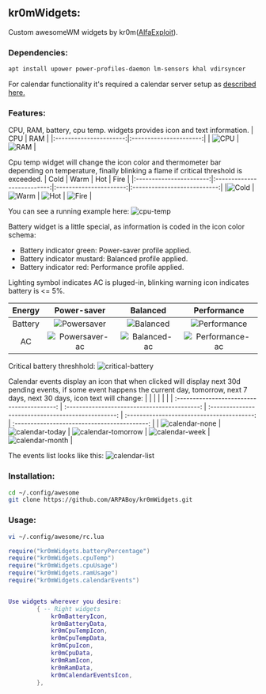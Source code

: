 ## kr0mWidgets:

Custom awesomeWM widgets by kr0m([AlfaExploit](https://alfaexploit.com)).

### Dependencies:
```bash
apt install upower power-profiles-daemon lm-sensors khal vdirsyncer
```

For calendar functionality it's required a calendar server setup as [described here.](https://alfaexploit.com/en/posts/calendar_server)

### Features:

CPU, RAM, battery, cpu temp. widgets provides icon and text information.
|           CPU          |         RAM            |
|:----------------------:|:----------------------:|
| ![CPU](images/cpu.png) | ![RAM](images/ram.png) |

Cpu temp widget will change the icon color and thermometer bar depending on temperature, finally blinking a flame if critical threshold is exceeded.
|           Cold          |            Warm            |           Hot          |            Fire             |
|:-----------------------:|:--------------------------:|:----------------------:|:---------------------------:|
|![Cold](images/blue.png) | ![Warm](images/orange.png) | ![Hot](images/red.png) | ![Fire](images/burning.png) |

You can see a running example here:
![cpu-temp](images/cpuTemp.png)

Battery widget is a little special, as information is coded in the icon color schema:
- Battery indicator green: Power-saver profile applied.
- Battery indicator mustard: Balanced profile applied.
- Battery indicator red: Performance profile applied.

Lighting symbol indicates AC is pluged-in, blinking warning icon indicates battery is <= 5%.

| Energy |                 Power-saver                |                Balanced                |                  Performance                 |
|:------:|:------------------------------------------:|:--------------------------------------:|:--------------------------------------------:|
|Battery | ![Powersaver](images/powersaver.png)       | ![Balanced](images/balanced.png)       | ![Performance](images/performance.png)       |
|   AC   | ![Powersaver-ac](images/powersaver-ac.png) | ![Balanced-ac](images/balanced-ac.png) | ![Performance-ac](images/performance-ac.png) |

Critical battery threshhold:
![critical-battery](images/critical-battery.png)

Calendar events display an icon that when clicked will display next 30d pending events, if some event happens the current day, tomorrow, next 7 days, next 30 days, icon text will change:
|                                            |                                              |                                                    |                                            |                                              |
| :----------------------------------------: | :------------------------------------------: | :------------------------------------------------: | :----------------------------------------: | :------------------------------------------: |
| ![calendar-none](images/calendar-none.png) | ![calendar-today](images/calendar-today.png) | ![calendar-tomorrow](images/calendar-tomorrow.png) | ![calendar-week](images/calendar-week.png) | ![calendar-month](images/calendar-month.png) |

The events list looks like this:
![calendar-list](images/calendar-list.png)


### Installation:

```bash
cd ~/.config/awesome
git clone https://github.com/ARPABoy/kr0mWidgets.git
```

### Usage:

```bash
vi ~/.config/awesome/rc.lua
```
```lua
require("kr0mWidgets.batteryPercentage")
require("kr0mWidgets.cpuTemp")
require("kr0mWidgets.cpuUsage")
require("kr0mWidgets.ramUsage")
require("kr0mWidgets.calendarEvents")


Use widgets wherever you desire:
        { -- Right widgets
            kr0mBatteryIcon,
            kr0mBatteryData,
            kr0mCpuTempIcon,
            kr0mCpuTempData,
            kr0mCpuIcon,
            kr0mCpuData,
            kr0mRamIcon,
            kr0mRamData,
            kr0mCalendarEventsIcon,
        },
```
